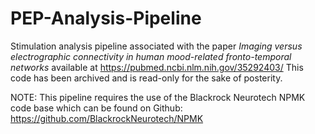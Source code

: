 # PEP-Analysis-Pipeline
 Stimulation analysis pipeline associated with the paper _Imaging versus electrographic connectivity in human mood-related fronto-temporal networks_ available at https://pubmed.ncbi.nlm.nih.gov/35292403/
This code has been archived and is read-only for the sake of posterity.

NOTE: This pipeline requires the use of the Blackrock Neurotech NPMK code base which can be found on Github: https://github.com/BlackrockNeurotech/NPMK
